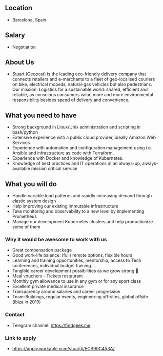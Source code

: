 ## Location

* Barcelona, Spain

## Salary

* Negotiation 

## About Us

* Stuart (Geopost) is the leading eco-friendly delivery company that connects retailers and e-merchants to a fleet of geo-localised couriers on bike, electrical mopeds, natural-gas vehicles but also pedestrians. Our mission: Logistics for a sustainable world: shared, efficient and reliable, as conscious consumers value more and more environmental responsibility besides speed of delivery and convenience. 

## What you need to have

- Strong background in Linux/Unix administration and scripting in bash/python
- Extensive experience with a public cloud provider, ideally Amazon Web Services
- Experience with automation and configuration management using i.e. Ansible and infrastructure as code with Terraform.
- Experience with Docker and knowledge of Kubernetes.
- Knowledge of best practices and IT operations in an always-up, always-available mission critical service

## What you will do

- Handle variable load patterns and rapidly increasing demand through elastic system design
- Help improving our existing immutable infrastructure
- Take monitoring and observability to a new level by implementing Prometheus
- Manage our development Kubernetes clusters and help productionize some of them

### Why it would be awesome to work with us

- Great compensation package
- Good work-life balance: (full) remote options, flexible hours
- Learning and training opportunities, mentorship, access to Tech conferences, individual budget training...
- Tangible career development possibilities as we grow strong 🚀
- Meal vouchers - Tickets restaurant
- Monthly gym allowance to use in any gym or for any sport class
- Excellent private medical insurance
- Transparency around salaries and career progression
- Team-Buildings, regular events, engineering off-sites, global offsite (Ibiza in 2019)

### Contact

* Telegram channel: https://findgeek.me

### Link to apply

* https://apply.workable.com/stuart/j/ECB90C4A3A/